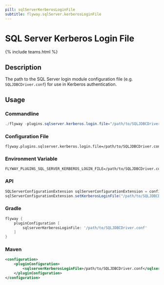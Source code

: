 ```yaml
---
pill: sqlServerKerberosLoginFile
subtitle: flyway.sqlServer.kerberosLoginFile
---
```


# SQL Server Kerberos Login File
{% include teams.html %}

## Description
The path to the SQL Server login module configuration file (e.g. `SQLJDBCDriver.conf`) for use in Kerberos authentication.

## Usage

### Commandline
```powershell
./flyway -plugins.sqlserver.kerberos.login.file="/path/to/SQLJDBCDriver.conf" info
```

### Configuration File
```properties
flyway.plugins.sqlserver.kerberos.login.file=/path/to/SQLJDBCDriver.conf
```

### Environment Variable
```properties
FLYWAY_PLUGINS_SQL_SERVER_KERBEROS_LOGIN_FILE=/path/to/SQLJDBCDriver.conf
```

### API
```java
SQLServerConfigurationExtension sqlServerConfigurationExtension = configuration.getPluginRegister().getPlugin(SQLServerConfigurationExtension.class)
sqlServerConfigurationExtension.setKerberosLoginFile("/path/to/SQLJDBCDriver.conf");
```

### Gradle
```groovy
flyway {
    pluginConfiguration [
        sqlserverKerberosLoginFile: '/path/to/SQLJDBCDriver.conf'
    ]
}
```

### Maven
```xml
<configuration>
    <pluginConfiguration>
        <sqlserverKerberosLoginFile>/path/to/SQLJDBCDriver.conf</sqlserverKerberosLoginFile>
    </pluginConfiguration>
</configuration>
```
